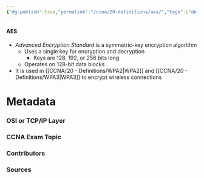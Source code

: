 ```yaml
---
{"dg-publish":true,"permalink":"/ccna/20-definitions/aes/","tags":["defs_ccna"],"created":"2023-11-04T12:45:23.000-07:00","updated":"2023-11-08T13:11:11.000-08:00"}
---
```


#### AES
- *Advanced Encryption Standard* is a symmetric-key encryption algorithm
	- Uses a single key for encryption and decryption
		- Keys are 128, 192, or 256 bits long
	- Operates on 128-bit data blocks
- It is used in [[CCNA/20 - Definitions/WPA2\|WPA2]] and [[CCNA/20 - Definitions/WPA3\|WPA3]] to encrypt wireless connections




# Metadata
### OSI or TCP/IP Layer

### CCNA Exam Topic

### Contributors

### Sources


